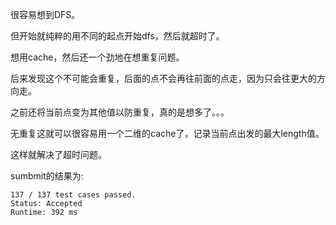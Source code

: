 很容易想到DFS。

但开始就纯粹的用不同的起点开始dfs，然后就超时了。

想用cache，然后还一个劲地在想重复问题。

后来发现这个不可能会重复，后面的点不会再往前面的点走，因为只会往更大的方向走。

之前还将当前点变为其他值以防重复，真的是想多了。。。

无重复这就可以很容易用一个二维的cache了，记录当前点出发的最大length值。

这样就解决了超时问题。

sumbmit的结果为:
```
137 / 137 test cases passed.
Status: Accepted
Runtime: 392 ms
```
